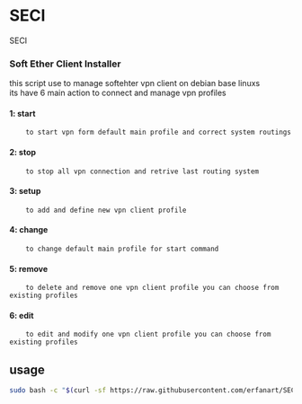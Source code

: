 # SECI
SECI
### Soft Ether Client Installer
this
script use to manage softehter vpn client on debian base linuxs\
its have 6 main action to connect and manage vpn profiles
#### 1: start
        to start vpn form default main profile and correct system routings 
#### 2: stop
        to stop all vpn connection and retrive last routing system
#### 3: setup
        to add and define new vpn client profile 
#### 4: change
        to change default main profile for start command 
#### 5: remove
        to delete and remove one vpn client profile you can choose from existing profiles 
#### 6: edit
        to edit and modify one vpn client profile you can choose from existing profiles 






## usage
```bash
sudo bash -c "$(curl -sf https://raw.githubusercontent.com/erfanart/SECI/main/SECI)"
```
